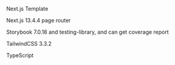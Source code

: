 Next.js Template

Next.js 13.4.4 page router

Storybook 7.0.18 and testing-library, and can get coverage report

TailwindCSS 3.3.2

TypeScript
